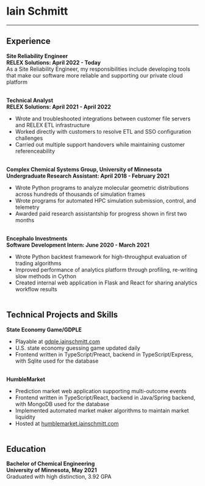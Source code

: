 Iain Schmitt
===
<hr></hr>

## Experience

**Site Reliability Engineer**<br>
**RELEX Solutions: April 2022 - Today**<br>
As a Site Reliability Engineer, my responsibilities include developing tools that make our software more reliable and supporting our private cloud platform
<br><br>

**Technical Analyst**<br>
**RELEX Solutions: April 2021 - April 2022**<br>
- Wrote and troubleshooted integrations between customer file servers and RELEX ETL infrastructure
- Worked directly with customers to resolve ETL and SSO configuration challenges
- Carried out multiple support handovers while maintaining customer referenceability
<br><br>

**Complex Chemical Systems Group, University of Minnesota**<br>
**Undergraduate Research Assistant: April 2018 - February 2021**<br>
- Wrote Python programs to analyze molecular geometric distributions across hundreds of thousands of simulation frames
- Wrote programs for automated HPC simulation submission, control, and telemetry
- Awarded paid research assistantship for progress shown in first two months
<br><br>

**Encephalo Investments**<br>
**Software Development Intern: June 2020 - March 2021**<br>
- Wrote Python backtest framework for high-throughput evaluation of trading algorithms
- Improved performance of analytics platform through profiling, re-writing slow methods in Cython
- Created internal web application in Flask and React for sharing analytics workflow results
<br><br>

## Technical Projects and Skills
**State Economy Game/GDPLE**
- Playable at [gdple.iainschmitt.com](https://gdple.iainschmitt.com)
- U.S. state economy guessing game updated daily 
- Frontend written in TypeScript/Preact, backend in TypeScript/Express, with Sqlite used for the database
<br><br>

**HumbleMarket**<br>
- Prediction market web application supporting multi-outcome events
- Frontend written in TypeScript/React, backend in Java/Spring backend, with MongoDB used for the database
- Implemented automated market maker algorithms to maintain market liquidity
- Hosted at [humblemarket.iainschmitt.com](https://humblemarket.iainschmitt.com)
<br><br>

## Education 

**Bachelor of Chemical Engineering**<br>
**University of Minnesota, May 2021**<br>
Graduated with high distinction, 3.92 GPA
<br><br>

